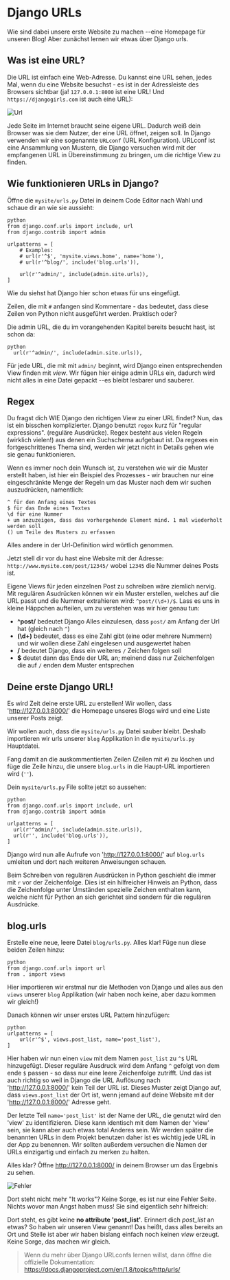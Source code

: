 # Django URLs

Wie sind dabei unsere erste Website zu machen --eine Homepage für unseren Blog! Aber zunächst lernen wir etwas über Django urls.

## Was ist eine URL?

Die URL ist einfach eine Web-Adresse. Du kannst eine URL sehen, jedes Mal, wenn du eine Website besuchst - es ist in der Adressleiste des Browsers sichtbar (ja! `127.0.0.1:8000` ist eine URL! Und `https://djangogirls.com` ist auch eine URL):

![Url][1]

 [1]: images/url.png

Jede Seite im Internet braucht seine eigene URL. Dadurch weiß dein Browser was sie dem Nutzer, der eine URL öffnet, zeigen soll. In Django verwenden wir eine sogenannte `URLconf` (URL Konfiguration). URLconf ist eine Ansammlung von Mustern, die Django versuchen wird mit der empfangenen URL in Übereinstimmung zu bringen, um die richtige View zu finden.

## Wie funktionieren URLs in Django?

Öffne die `mysite/urls.py` Datei in deinem Code Editor nach Wahl und schaue dir an wie sie aussieht:

    python 
    from django.conf.urls import include, url 
    from django.contrib import admin 
    
    urlpatterns = [ 
        # Examples:  
        # url(r'^$', 'mysite.views.home', name='home'),  
        # url(r'^blog/', include('blog.urls')), 
    
        url(r'^admin/', include(admin.site.urls)), 
    ]
    

Wie du siehst hat Django hier schon etwas für uns eingefügt.

Zeilen, die mit `#` anfangen sind Kommentare - das bedeutet, dass diese Zeilen von Python nicht ausgeführt werden. Praktisch oder?

Die admin URL, die du im vorangehenden Kapitel bereits besucht hast, ist schon da:

    python   
      url(r'^admin/', include(admin.site.urls)),
    

Für jede URL, die mit mit `admin/` beginnt, wird Django einen entsprechenden View finden mit *view*. Wir fügen hier einige admin URLs ein, dadurch wird nicht alles in eine Datei gepackt --es bleibt lesbarer und sauberer.

## Regex

Du fragst dich WIE Django den richtigen View zu einer URL findet? Nun, das ist ein bisschen komplizierter. Django benutzt `regex` kurz für "regular expressions". (reguläre Ausdrücke). Regex besteht aus vielen Regeln (wirklich vielen!) aus denen ein Suchschema aufgebaut ist. Da regexes ein fortgeschrittenes Thema sind, werden wir jetzt nicht in Details gehen wie sie genau funktionieren.

Wenn es immer noch dein Wunsch ist, zu verstehen wie wir die Muster erstellt haben, ist hier ein Beispiel des Prozesses - wir brauchen nur eine eingeschränkte Menge der Regeln um das Muster nach dem wir suchen auszudrücken, namentlich:

    ^ für den Anfang eines Textes 
    $ für das Ende eines Textes 
    \d für eine Nummer 
    + um anzuzeigen, dass das vorhergehende Element mind. 1 mal wiederholt werden soll 
    () um Teile des Musters zu erfassen
    

Alles andere in der Url-Definition wird wörtlich genommen.

Jetzt stell dir vor du hast eine Website mit der Adresse: `http://www.mysite.com/post/12345/` wobei `12345` die Nummer deines Posts ist.

Eigene Views für jeden einzelnen Post zu schreiben wäre ziemlich nervig. Mit regulären Asudrücken können wir ein Muster erstellen, welches auf die URL passt und die Nummer extrahieren wird: `^post/(\d+)/$`. Lass es uns in kleine Häppchen aufteilen, um zu verstehen was wir hier genau tun:

*   **^post/** bedeutet Django Alles einzulesen, dass `post/` am Anfang der Url hat (gleich nach `^`)
*   **(\d+)** bedeutet, dass es eine Zahl gibt (eine oder mehrere Nummern) und wir wollen diese Zahl eingelesen und ausgewertet haben
*   **/** bedeutet Django, dass ein weiteres `/` Zeichen folgen soll
*   **$** deutet dann das Ende der URL an; meinend dass nur Zeichenfolgen die auf `/` enden dem Muster entsprechen

## Deine erste Django URL!

Es wird Zeit deine erste URL zu erstellen! Wir wollen, dass 'http://127.0.0.1:8000/' die Homepage unseres Blogs wird und eine Liste unserer Posts zeigt.

Wir wollen auch, dass die `mysite/urls.py` Datei sauber bleibt. Deshalb importieren wir urls unserer `blog` Applikation in die `mysite/urls.py` Hauptdatei.

Fang damit an die auskommentierten Zeilen (Zeilen mit `#`) zu löschen und füge die Zeile hinzu, die unsere `blog.urls` in die Haupt-URL importieren wird (`''`).

Dein `mysite/urls.py` File sollte jetzt so aussehen:

    python 
    from django.conf.urls import include, url 
    from django.contrib import admin 
    
    urlpatterns = [   
      url(r'^admin/', include(admin.site.urls)),  
      url(r'', include('blog.urls')), 
    ]
    

Django wird nun alle Aufrufe von 'http://127.0.0.1:8000/' auf `blog.urls` umleiten und dort nach weiteren Anweisungen schauen.

Beim Schreiben von regulären Ausdrücken in Python geschieht die immer mit `r` vor der Zeichenfolge. Dies ist ein hilfreicher Hinweis an Python, dass die Zeichenfolge unter Umständen spezielle Zeichen enthalten kann, welche nicht für Python an sich gerichtet sind sondern für die regulären Ausdrücke.

## blog.urls

Erstelle eine neue, leere Datei `blog/urls.py`. Alles klar! Füge nun diese beiden Zeilen hinzu:

    python 
    from django.conf.urls import url 
    from . import views
    

Hier importieren wir erstmal nur die Methoden von Django und alles aus den `views` unserer `blog` Applikation (wir haben noch keine, aber dazu kommen wir gleich!)

Danach können wir unser erstes URL Pattern hinzufügen:

    python 
    urlpatterns = [
        url(r'^$', views.post_list, name='post_list'),
    ]
    

Hier haben wir nun einen `view` mit dem Namen `post_list` zu `^$` URL hinzugefügt. Dieser reguläre Ausdruck wird dem Anfang `^` gefolgt von dem ende `$` passen - so dass nur eine leere Zeichenfolge zutrifft. Und das ist auch richtig so weil in Django die URL Auflösung nach 'http://127.0.0.1:8000/' kein Teil der URL ist. Dieses Muster zeigt Django auf, dass `views.post_list` der Ort ist, wenn jemand auf deine Website mit der 'http://127.0.0.1:8000/' Adresse geht.

Der letzte Teil `name='post_list'` ist der Name der URL, die genutzt wird den 'view' zu identifizieren. Diese kann identisch mit dem Namen der 'view' sein, sie kann aber auch etwas total Anderes sein. Wir werden später die benannten URLs in dem Projekt benutzen daher ist es wichtig jede URL in der App zu benennen. Wir sollten außerdem versuchen die Namen der URLs einzigartig und einfach zu merken zu halten.

Alles klar? Öffne http://127.0.0.1:8000/ in deinem Browser um das Ergebnis zu sehen.

![Fehler][2]

 [2]: images/error1.png

Dort steht nicht mehr "It works"? Keine Sorge, es ist nur eine Fehler Seite. Nichts wovor man Angst haben muss! Sie sind eigentlich sehr hilfreich:

Dort steht, es gibt keine **no attribute 'post_list'**. Erinnert dich *post_list* an etwas? So haben wir unseren View genannt! Das heißt, dass alles bereits an Ort und Stelle ist aber wir haben bislang einfach noch keinen *view* erzeugt. Keine Sorge, das machen wir gleich.

> Wenn du mehr über Django URLconfs lernen willst, dann öffne die offizielle Dokumentation: https://docs.djangoproject.com/en/1.8/topics/http/urls/